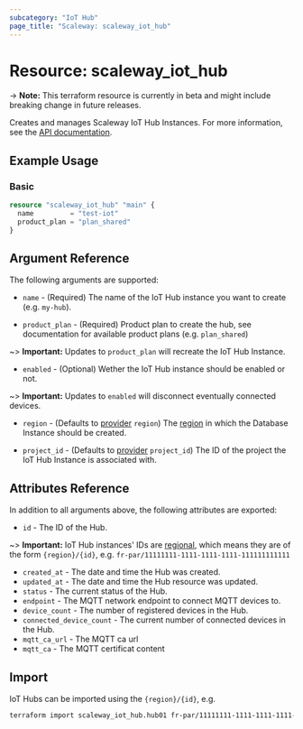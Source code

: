 ```yaml
---
subcategory: "IoT Hub"
page_title: "Scaleway: scaleway_iot_hub"
---
```


# Resource: scaleway_iot_hub

-> **Note:** This terraform resource is currently in beta and might include breaking change in future releases.

Creates and manages Scaleway IoT Hub Instances. For more information, see the [API documentation](https://www.scaleway.com/en/developers/api/iot).

## Example Usage

### Basic

```terraform
resource "scaleway_iot_hub" "main" {
  name         = "test-iot"
  product_plan = "plan_shared"
}
```

## Argument Reference

The following arguments are supported:

- `name` - (Required) The name of the IoT Hub instance you want to create (e.g. `my-hub`).

- `product_plan` - (Required) Product plan to create the hub, see documentation for available product plans (e.g. `plan_shared`)

~> **Important:** Updates to `product_plan` will recreate the IoT Hub Instance.

- `enabled` - (Optional) Wether the IoT Hub instance should be enabled or not.

~> **Important:** Updates to `enabled` will disconnect eventually connected devices.

- `region` - (Defaults to [provider](../index.md#region) `region`) The [region](../guides/regions_and_zones.md#regions) in which the Database Instance should be created.

- `project_id` - (Defaults to [provider](../index.md#project_id) `project_id`) The ID of the project the IoT Hub Instance is associated with.


## Attributes Reference

In addition to all arguments above, the following attributes are exported:

- `id` - The ID of the Hub.

~> **Important:** IoT Hub instances' IDs are [regional](../guides/regions_and_zones.md#resource-ids), which means they are of the form `{region}/{id}`, e.g. `fr-par/11111111-1111-1111-1111-111111111111`

- `created_at` - The date and time the Hub was created.
- `updated_at` - The date and time the Hub resource was updated.
- `status` - The current status of the Hub.
- `endpoint` - The MQTT network endpoint to connect MQTT devices to.
- `device_count` - The number of registered devices in the Hub.
- `connected_device_count` - The current number of connected devices in the Hub.
- `mqtt_ca_url` - The MQTT ca url
- `mqtt_ca` - The MQTT certificat content


## Import

IoT Hubs can be imported using the `{region}/{id}`, e.g.

```bash
terraform import scaleway_iot_hub.hub01 fr-par/11111111-1111-1111-1111-111111111111
```
